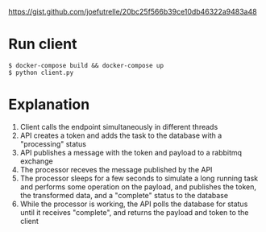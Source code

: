 https://gist.github.com/joefutrelle/20bc25f566b39ce10db46322a9483a48

# Run client

```shell
$ docker-compose build && docker-compose up
$ python client.py
```

# Explanation

1. Client calls the endpoint simultaneously in different threads
2. API creates a token and adds the task to the database with a "processing" status
3. API publishes a message with the token and payload to a rabbitmq exchange
4. The processor receves the message published by the API
5. The processor sleeps for a few seconds to simulate a long running task and performs some operation on the payload, and publishes the token, the transformed data, and a "complete" status to the database
6. While the processor is working, the API polls the database for status until it receives "complete", and returns the payload and token to the client
